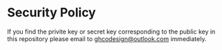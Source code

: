 # Security Policy

If you find the privite key or secret key corresponding to the public key in this repository please email to [ghcodesign@outlook.com](mailto:ghcodesign@outlook.com) immediately.
